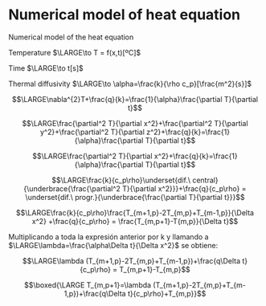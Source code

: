 # Numerical model of heat equation
Numerical model of the heat equation

Temperature $\LARGE\to T = f(x,t)[ºC]$

Time $\LARGE\to t[s]$

Thermal diffusivity $\LARGE\to \alpha=\frac{k}{\rho c_p}[\frac{m^2}{s}]$


$$\LARGE\nabla^{2}T+\frac{q}{k}=\frac{1}{\alpha}\frac{\partial T}{\partial t}$$

$$\LARGE\frac{\partial^2 T}{\partial x^2}+\frac{\partial^2 T}{\partial y^2}+\frac{\partial^2 T}{\partial z^2}+\frac{q}{k}=\frac{1}{\alpha}\frac{\partial T}{\partial t}$$

$$\LARGE\frac{\partial^2 T}{\partial x^2}+\frac{q}{k}=\frac{1}{\alpha}\frac{\partial T}{\partial t}$$


$$\LARGE\frac{k}{c_p\rho}\underset{dif.\ central}{\underbrace{\frac{\partial^2 T}{\partial x^2}}}+\frac{q}{c_p\rho} = \underset{dif.\ progr.}{\underbrace{\frac{\partial T}{\partial t}}}$$

$$\LARGE\frac{k}{c_p\rho}\frac{T_{m+1,p}-2T_{m,p}+T_{m-1,p}}{\Delta x^2} +\frac{q}{c_p\rho} = \frac{T_{m,p+1}-T{m,p}}{\Delta t}$$

Multiplicando a toda la expresión anterior por k y llamando a $\LARGE\lambda=\frac{\alpha\Delta t}{\Delta x^2}$ se obtiene:

$$\LARGE\lambda (T_{m+1,p}-2T_{m,p}+T_{m-1,p})+\frac{q\Delta t}{c_p\rho} = T_{m,p+1}-T_{m,p}$$

$$\boxed{\LARGE T_{m,p+1}=\lambda (T_{m+1,p}-2T_{m,p}+T_{m-1,p})+\frac{q\Delta t}{c_p\rho}+T_{m,p}}$$

